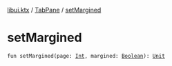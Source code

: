 [libui.ktx](../index.md) / [TabPane](index.md) / [setMargined](./set-margined.md)

# setMargined

`fun setMargined(page: `[`Int`](https://kotlinlang.org/api/latest/jvm/stdlib/kotlin/-int/index.html)`, margined: `[`Boolean`](https://kotlinlang.org/api/latest/jvm/stdlib/kotlin/-boolean/index.html)`): `[`Unit`](https://kotlinlang.org/api/latest/jvm/stdlib/kotlin/-unit/index.html)